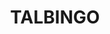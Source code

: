 ---
lastmod: '2025-04-06T06:05:20+00:00'
latitude: -35.379935
layout: suburb
longitude: 148.383619
postcode: '2720'
state: NSW
title: TALBINGO
url: /nsw/talbingo/
---